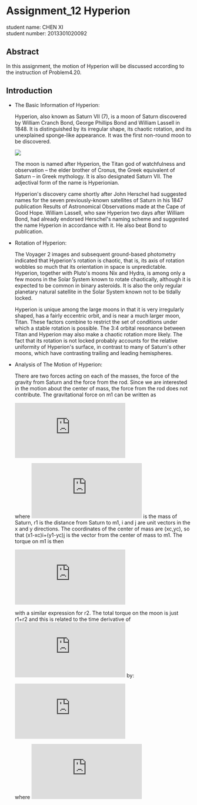 # Assignment_12 Hyperion

student name: CHEN XI<br>
student number: 2013301020092

## Abstract 
In this assignment, the motion of Hyperion will be discussed according to the instruction of Problem4.20.

## Introduction

* The Basic Information of Hyperion:

  Hyperion, also known as Saturn VII (7), is a moon of Saturn discovered by William Cranch Bond, George Phillips Bond and William Lassell in 1848. It is distinguished by its irregular shape, its chaotic rotation, and its unexplained sponge-like appearance. It was the first non-round moon to be discovered.<br>

  ![](https://upload.wikimedia.org/wikipedia/commons/9/94/Hyperion_true.jpg)

  The moon is named after Hyperion, the Titan god of watchfulness and observation – the elder brother of Cronus, the Greek equivalent of Saturn – in Greek mythology. It is also designated Saturn VII. The adjectival form of the name is Hyperionian.

  Hyperion's discovery came shortly after John Herschel had suggested names for the seven previously-known satellites of Saturn in his 1847 publication Results of Astronomical Observations made at the Cape of Good Hope. William Lassell, who saw Hyperion two days after William Bond, had already endorsed Herschel's naming scheme and suggested the name Hyperion in accordance with it. He also beat Bond to publication.<br>

* Rotation of Hyperion:

  The Voyager 2 images and subsequent ground-based photometry indicated that Hyperion's rotation is chaotic, that is, its axis of rotation wobbles so much that its orientation in space is unpredictable. Hyperion, together with Pluto's moons Nix and Hydra, is among only a few moons in the Solar System known to rotate chaotically, although it is expected to be common in binary asteroids. It is also the only regular planetary natural satellite in the Solar System known not to be tidally locked.

  Hyperion is unique among the large moons in that it is very irregularly shaped, has a fairly eccentric orbit, and is near a much larger moon, Titan. These factors combine to restrict the set of conditions under which a stable rotation is possible. The 3:4 orbital resonance between Titan and Hyperion may also make a chaotic rotation more likely. The fact that its rotation is not locked probably accounts for the relative uniformity of Hyperion's surface, in contrast to many of Saturn's other moons, which have contrasting trailing and leading hemispheres.

* Analysis of The Motion of Hyperion:

  There are two forces acting on each of the masses, the force of the gravity from Saturn and the force from the rod. Since we are interested in the motion about the center of mass, the force from the rod does not contribute. The gravitational force on m1 can be written as
  
  ![](http://latex.codecogs.com/gif.latex?%5Cvec%7BF%7D%3D-%5Cfrac%7BGM_%7Bsat%7Dm_1%7D%7Br_%7B1%7D%5E%7B3%7D%7D%28x_1%5Cvec%7Bi%7D&plus;y_1%5Cvec%7Bj%7D%29)
  
  where ![](http://latex.codecogs.com/gif.latex?M_%7BSat%7D) is the mass of Saturn, r1 is the distance from Saturn to m1, i and j are unit vectors in the x and y directions. The coordinates of the center of mass are (xc,yc), so that (x1-xc)i+(y1-yc)j is the vector from the center of mass  to m1. The torque on m1 is then 
  
  ![](http://latex.codecogs.com/gif.latex?%5Cvec%7Br_1%7D%3D%5B%28x_1-x_c%29%5Cvec%7Bi%7D&plus;%28y_1-y_c%29%5Cvec%7Bj%7D%5D%5Ctimes%20%5Cvec%7BF_1%7D)
  
  with a similar expression for r2. The total torque on the moon is just r1+r2 and this is related to the time derivative of ![](http://latex.codecogs.com/gif.latex?%5Comega) by:
  
  ![](http://latex.codecogs.com/gif.latex?%5Cfrac%7Bd%5Cvec%7B%7D%5Comega%7D%7Bdt%7D%3D%5Cfrac%7B%5Cvec%7Br_1%7D&plus;%5Cvec%7Br_2%7D%7D%7BI%7D)
  
  where ![](http://latex.codecogs.com/gif.latex?I%3Dm_1r_1%5E2&plus;m_2r_2%5E2)
